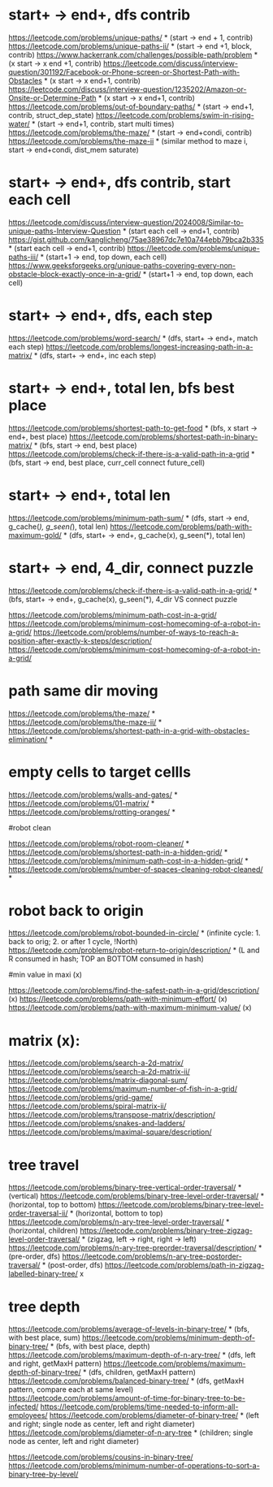 # start+ -> end+, dfs contrib

https://leetcode.com/problems/unique-paths/ * (start -> end + 1, contrib)
https://leetcode.com/problems/unique-paths-ii/ * (start -> end +1, block, contrib)
https://www.hackerrank.com/challenges/possible-path/problem * (x start -> x end +1, contrib)
https://leetcode.com/discuss/interview-question/301192/Facebook-or-Phone-screen-or-Shortest-Path-with-Obstacles * (x start -> x end+1, contrib)
https://leetcode.com/discuss/interview-question/1235202/Amazon-or-Onsite-or-Determine-Path * (x start -> x end+1, contrib)
https://leetcode.com/problems/out-of-boundary-paths/ * (start -> end+1, contrib, struct_dep_state)
https://leetcode.com/problems/swim-in-rising-water/ * (start -> end+1, contrib, start multi times)
https://leetcode.com/problems/the-maze/ * (start -> end+condi, contrib)
https://leetcode.com/problems/the-maze-ii * (similar method to maze i, start -> end+condi, dist_mem saturate)

# start+ -> end+, dfs contrib, start each cell
https://leetcode.com/discuss/interview-question/2024008/Similar-to-unique-paths-Interview-Question * (start each cell -> end+1, contrib)
https://gist.github.com/kanglicheng/75ae38967dc7e10a744ebb79bca2b335 * (start each cell -> end+1, contrib)
https://leetcode.com/problems/unique-paths-iii/ * (start+1 -> end, top down, each cell)
https://www.geeksforgeeks.org/unique-paths-covering-every-non-obstacle-block-exactly-once-in-a-grid/ * (start+1 -> end, top down, each cell)

# start+ -> end+, dfs, each step 
https://leetcode.com/problems/word-search/ * (dfs, start+ -> end+, match each step)
https://leetcode.com/problems/longest-increasing-path-in-a-matrix/ * (dfs, start+ -> end+, inc each step)

# start+ -> end+, total len, bfs best place
https://leetcode.com/problems/shortest-path-to-get-food * (bfs, x start -> end+, best place)
https://leetcode.com/problems/shortest-path-in-binary-matrix/ * (bfs, start -> end, best place)
https://leetcode.com/problems/check-if-there-is-a-valid-path-in-a-grid * (bfs, start -> end, best place, curr_cell connect future_cell)

# start+ -> end+, total len
https://leetcode.com/problems/minimum-path-sum/ * (dfs, start -> end, g_cache(*), g_seen(*), total len)
https://leetcode.com/problems/path-with-maximum-gold/ * (dfs, start+ -> end+, g_cache(x), g_seen(*), total len)

# start+ -> end, 4_dir, connect puzzle
https://leetcode.com/problems/check-if-there-is-a-valid-path-in-a-grid/ * (bfs, start+ -> end+, g_cache(x), g_seen(*), 4_dir VS connect puzzle



https://leetcode.com/problems/minimum-path-cost-in-a-grid/
https://leetcode.com/problems/minimum-cost-homecoming-of-a-robot-in-a-grid/
https://leetcode.com/problems/number-of-ways-to-reach-a-position-after-exactly-k-steps/description/
https://leetcode.com/problems/minimum-cost-homecoming-of-a-robot-in-a-grid/

 

# path same dir moving

https://leetcode.com/problems/the-maze/ *
https://leetcode.com/problems/the-maze-ii/ *
https://leetcode.com/problems/shortest-path-in-a-grid-with-obstacles-elimination/ *

 

# empty cells to target cellls

https://leetcode.com/problems/walls-and-gates/ *
https://leetcode.com/problems/01-matrix/ *
https://leetcode.com/problems/rotting-oranges/ *

 

#robot clean

https://leetcode.com/problems/robot-room-cleaner/ *
https://leetcode.com/problems/shortest-path-in-a-hidden-grid/ *
https://leetcode.com/problems/minimum-path-cost-in-a-hidden-grid/ *
https://leetcode.com/problems/number-of-spaces-cleaning-robot-cleaned/ *

 

# robot back to origin

https://leetcode.com/problems/robot-bounded-in-circle/ * (infinite cycle: 1. back to orig; 2. or after 1 cycle, !North)
https://leetcode.com/problems/robot-return-to-origin/description/ * (L and R consumed in hash; TOP an BOTTOM consumed in hash)



#min value in maxi (x)

https://leetcode.com/problems/find-the-safest-path-in-a-grid/description/ (x)
https://leetcode.com/problems/path-with-minimum-effort/ (x)
https://leetcode.com/problems/path-with-maximum-minimum-value/ (x)


# matrix (x):

https://leetcode.com/problems/search-a-2d-matrix/
https://leetcode.com/problems/search-a-2d-matrix-ii/
https://leetcode.com/problems/matrix-diagonal-sum/
https://leetcode.com/problems/maximum-number-of-fish-in-a-grid/
https://leetcode.com/problems/grid-game/
https://leetcode.com/problems/spiral-matrix-ii/
https://leetcode.com/problems/transpose-matrix/description/
https://leetcode.com/problems/snakes-and-ladders/
https://leetcode.com/problems/maximal-square/description/

 

# tree travel

https://leetcode.com/problems/binary-tree-vertical-order-traversal/ * (vertical)
https://leetcode.com/problems/binary-tree-level-order-traversal/ * (horizontal, top to bottom)
https://leetcode.com/problems/binary-tree-level-order-traversal-ii/ * (horizontal, bottom to top)
https://leetcode.com/problems/n-ary-tree-level-order-traversal/ * (horizontal, children)
https://leetcode.com/problems/binary-tree-zigzag-level-order-traversal/ * (zigzag, left -> right, right -> left)
https://leetcode.com/problems/n-ary-tree-preorder-traversal/description/ * (pre-order, dfs)
https://leetcode.com/problems/n-ary-tree-postorder-traversal/ * (post-order, dfs)
https://leetcode.com/problems/path-in-zigzag-labelled-binary-tree/ x



# tree depth

https://leetcode.com/problems/average-of-levels-in-binary-tree/ * (bfs, with best place, sum)
https://leetcode.com/problems/minimum-depth-of-binary-tree/ * (bfs, with best place, depth)
https://leetcode.com/problems/maximum-depth-of-n-ary-tree/ * (dfs, left and right, getMaxH pattern)
https://leetcode.com/problems/maximum-depth-of-binary-tree/ * (dfs, children, getMaxH pattern)
https://leetcode.com/problems/balanced-binary-tree/ * (dfs, getMaxH pattern, compare each at same level)
https://leetcode.com/problems/amount-of-time-for-binary-tree-to-be-infected/
https://leetcode.com/problems/time-needed-to-inform-all-employees/
https://leetcode.com/problems/diameter-of-binary-tree/ * (left and right; single node as center, left and right diameter)
https://leetcode.com/problems/diameter-of-n-ary-tree * (children; single node as center, left and right diameter)

https://leetcode.com/problems/cousins-in-binary-tree/
https://leetcode.com/problems/minimum-number-of-operations-to-sort-a-binary-tree-by-level/
